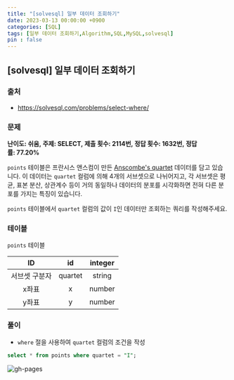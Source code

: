 ```yaml
---
title: "[solvesql] 일부 데이터 조회하기"
date: 2023-03-13 00:00:00 +0900
categories: [SQL]
tags: [일부 데이터 조회하기,Algorithm,SQL,MySQL,solvesql]
pin : false
---
```


## [solvesql] 일부 데이터 조회하기

### 출처
- <https://solvesql.com/problems/select-where/>

### 문제

**난이도: 쉬움, 주제: SELECT, 제출 횟수: 2114번, 정답 횟수: 1632번, 정답률: 77.20%**

`points` 테이블은 프란시스 앤스컴이 만든 [Anscombe's quartet](https://en.wikipedia.org/wiki/Anscombe%27s_quartet) 데이터를 담고 있습니다. 이 데이터는 `quartet` 컬럼에 의해 4개의 서브셋으로 나뉘어지고, 각 서브셋은 평균, 표본 분산, 상관계수 등이 거의 동일하나 데이터의 분포를 시각화하면 전혀 다른 분포를 가지는 특징이 있습니다.

`points` 테이블에서 `quartet` 컬럼의 값이 `I`인 데이터만 조회하는 쿼리를 작성해주세요.

### 테이블

`points` 테이블

|ID|id|integer|
|:--:|:--:|:--:|
|서브셋 구분자|quartet|string|
|x좌표|x|number|
|y좌표|y|number|

### 풀이
- `where` 절을 사용하여 `quartet` 컬럼의 조건을 작성
```sql
select * from points where quartet = "I";
```


![gh-pages](../../../assets/img/favicons/android-chrome-256x256.png)
